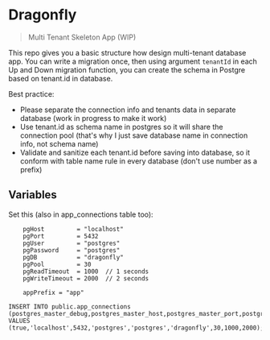 # Dragonfly

> Multi Tenant Skeleton App (WIP)

This repo gives you a basic structure how design multi-tenant database app.
You can write a migration once, then using argument `tenantId` in each Up and Down migration function, you can create the
schema in Postgre based on tenant.id in database.

Best practice:
* Please separate the connection info and tenants data in separate database (work in progress to make it work)
* Use tenant.id as schema name in postgres so it will share the connection pool (that's why I just save database name in connection info, not schema name)
* Validate and sanitize each tenant.id before saving into database, so it conform with table name rule in every database (don't use number as a prefix)

## Variables

Set this (also in app_connections table too):

```
    pgHost         = "localhost"
	pgPort         = 5432
	pgUser         = "postgres"
	pgPassword     = "postgres"
	pgDB           = "dragonfly"
	pgPool         = 30
	pgReadTimeout  = 1000  // 1 seconds
	pgWriteTimeout = 2000  // 2 seconds

	appPrefix = "app"
```

```
INSERT INTO public.app_connections (postgres_master_debug,postgres_master_host,postgres_master_port,postgres_master_username,postgres_master_password,postgres_master_database,postgres_master_pool_size,postgres_master_read_timeout,postgres_master_write_timeout) VALUES 
(true,'localhost',5432,'postgres','postgres','dragonfly',30,1000,2000);
```